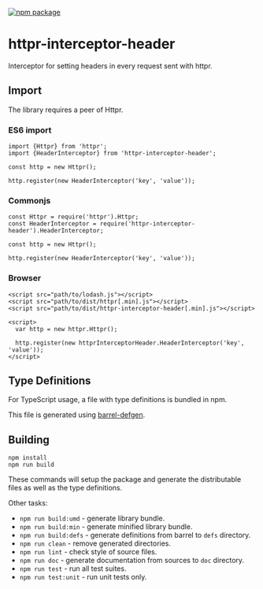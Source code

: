 [![npm package](https://badge.fury.io/js/httpr-interceptor-header.svg)](https://badge.fury.io/js/httpr-interceptor-header)

# httpr-interceptor-header

Interceptor for setting headers in every request sent with httpr.

## Import

The library requires a peer of Httpr.

### ES6 import

```
import {Httpr} from 'httpr';
import {HeaderInterceptor} from 'httpr-interceptor-header';

const http = new Httpr();

http.register(new HeaderInterceptor('key', 'value'));
```

### Commonjs

```
const Httpr = require('httpr').Httpr;
const HeaderInterceptor = require('httpr-interceptor-header').HeaderInterceptor;

const http = new Httpr();

http.register(new HeaderInterceptor('key', 'value'));
```

### Browser

```
<script src="path/to/lodash.js"></script>
<script src="path/to/dist/httpr[.min].js"></script>
<script src="path/to/dist/httpr-interceptor-header[.min].js"></script>

<script>
  var http = new httpr.Httpr();
  
  http.register(new httprInterceptorHeader.HeaderInterceptor('key', 'value'));
</script>
```

## Type Definitions

For TypeScript usage, a file with type definitions is bundled in npm.

This file is generated using [barrel-defgen](https://github.com/RecuencoJones/barrel-defgen).

## Building

```
npm install
npm run build
```

These commands will setup the package and generate the distributable files as well as the type definitions.

Other tasks:

- `npm run build:umd` - generate library bundle.
- `npm run build:min` - generate minified library bundle.
- `npm run build:defs` - generate definitions from barrel to `defs` directory.
- `npm run clean` - remove generated directories.
- `npm run lint` - check style of source files.
- `npm run doc` - generate documentation from sources to `doc` directory.
- `npm run test` - run all test suites.
- `npm run test:unit` - run unit tests only.
